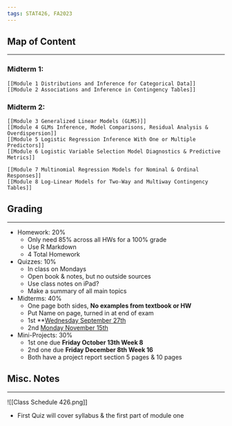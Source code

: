 ```yaml
---
tags: STAT426, FA2023
---
```

## Map of Content
---
### Midterm 1:
	[[Module 1 Distributions and Inference for Categorical Data]]
	[[Module 2 Associations and Inference in Contingency Tables]]

### Midterm 2:
	[[Module 3 Generalized Linear Models (GLMS)]] 
	[[Module 4 GLMs Inference, Model Comparisons, Residual Analysis & Overdispersion]]
	[[Module 5 Logistic Regression Inference With One or Multiple Predictors]]
	[[Module 6 Logistic Variable Selection Model Diagnostics & Predictive Metrics]]

	[[Module 7 Multinomial Regression Models for Nominal & Ordinal Responses]]
	[[Module 8 Log-Linear Models for Two-Way and Multiway Contingency Tables]]
## Grading
---
- Homework: 20%
	- Only need 85% across all HWs for a 100% grade
	- Use R Markdown 
	- 4 Total Homework 
- Quizzes: 10% 
	- In class on Mondays
	- Open book & notes, but no outside sources
	- Use class notes on iPad?
	- Make a summary of all main topics
- Midterms: 40%
	- One page both sides, **No examples from textbook or HW**
	- Put Name on page, turned in at end of exam
	- 1st **<u>Wednesday September 27th</u>
	- 2nd <u>Monday November 15th</u>
- Mini-Projects: 30%
	- 1st one due **Friday October 13th Week 8**
	- 2nd one due **Friday December 8th Week 16** 
	- Both have a project report section 5 pages & 10 pages
## Misc. Notes 
--- 
![[Class Schedule 426.png]]


- First Quiz will cover syllabus & the first part of module one  